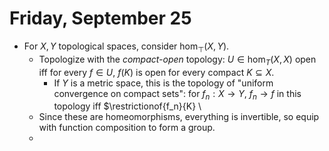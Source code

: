 # Friday, September 25


- For $X, Y$ topological spaces, consider $\hom_\top(X, Y)$.
  - Topologize with the *compact-open* topology: $U \in \hom_T(X, X)$ open iff for every $f\in U$, $f(K)$ is open for every compact $K\subseteq X$.
    - If $Y$ is a metric space, this is the topology of "uniform convergence on compact sets": for $f_n:X\to Y$, $f_n \to f$ in this topology iff $\restrictionof{f_n}{K} \
  - Since these are homeomorphisms, everything is invertible, so equip with function composition to form a group.
  - 
